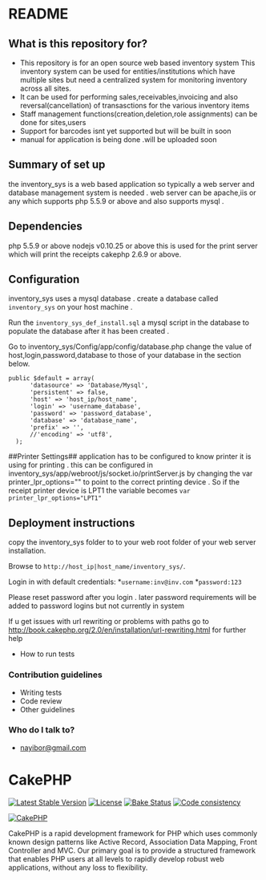 # README #


## What is this repository for? ##

* This repository is for an  open source web based  inventory system
  This inventory system can be used for entities/institutions which have multiple sites but 
  need a centralized system for monitoring inventory across all sites. 
* It can be used for performing sales,receivables,invoicing and also reversal(cancellation) of transasctions for the various inventory items
* Staff management functions(creation,deletion,role assignments) can be done for sites,users
* Support for barcodes isnt yet supported but will be built in soon
* manual for application is being done .will be uploaded soon
  



## Summary of set up ##
  the inventory_sys is a web based application so typically a web server and database management system is needed .
  web server can be apache,iis or any which supports php 5.5.9 or above and also supports mysql .

## Dependencies ##
  php 5.5.9 or above
  nodejs v0.10.25 or above
  this is used for the print server which will print the receipts
  cakephp 2.6.9 or above.  

## Configuration ##
  inventory_sys uses a mysql database .
  create a database called ```inventory_sys``` on your host machine .
  
  Run the ```inventory_sys_def_install.sql``` a mysql script in the database  to populate the database after it has been created .
  
  Go to inventory_sys/Config/app/config/database.php
  change the value of host,login,password,database to those of your database in the section below.
  
  ```
  public $default = array(
		'datasource' => 'Database/Mysql',
		'persistent' => false,
		'host' => 'host_ip/host_name',
		'login' => 'username_database',
		'password' => 'password_database',
		'database' => 'database_name',
		'prefix' => '',
		//'encoding' => 'utf8',
	);
  ```

##Printer Settings##
  application has to be configured to know printer it is using for printing .
  this can be configured in inventory_sys/app/webroot/js/socket.io/printServer.js
  by changing the var printer_lpr_options="" to point to the correct printing device .
  So if the receipt printer device is LPT1 the variable becomes
  ```var printer_lpr_options="LPT1"```


## Deployment instructions ## 
   copy the inventory_sys folder to to your web root folder of your web server installation.
   
   Browse to ```http://host_ip|host_name/inventory_sys/```.
   
   Login in with default credentials: 
   *```username:inv@inv.com```
   *```password:123```
   
   Please reset password after you login . later password requirements will be added to  password logins but not currently in system 
    
  If u get issues with url rewriting or problems with paths go to 
  http://book.cakephp.org/2.0/en/installation/url-rewriting.html for further help
  


* How to run tests

### Contribution guidelines ###

* Writing tests
* Code review
* Other guidelines

### Who do I talk to? ###

* nayibor@gmail.com


# CakePHP

[![Latest Stable Version](https://poser.pugx.org/cakephp/cakephp/v/stable.svg)](https://packagist.org/packages/cakephp/cakephp)
[![License](https://poser.pugx.org/cakephp/cakephp/license.svg)](https://packagist.org/packages/cakephp/cakephp)
[![Bake Status](https://secure.travis-ci.org/cakephp/cakephp.png?branch=master)](http://travis-ci.org/cakephp/cakephp)
[![Code consistency](http://squizlabs.github.io/PHP_CodeSniffer/analysis/cakephp/cakephp/grade.svg)](http://squizlabs.github.io/PHP_CodeSniffer/analysis/cakephp/cakephp/)

[![CakePHP](http://cakephp.org/img/cake-logo.png)](http://www.cakephp.org)

CakePHP is a rapid development framework for PHP which uses commonly known design patterns like Active Record, Association Data Mapping, Front Controller and MVC.
Our primary goal is to provide a structured framework that enables PHP users at all levels to rapidly develop robust web applications, without any loss to flexibility.
